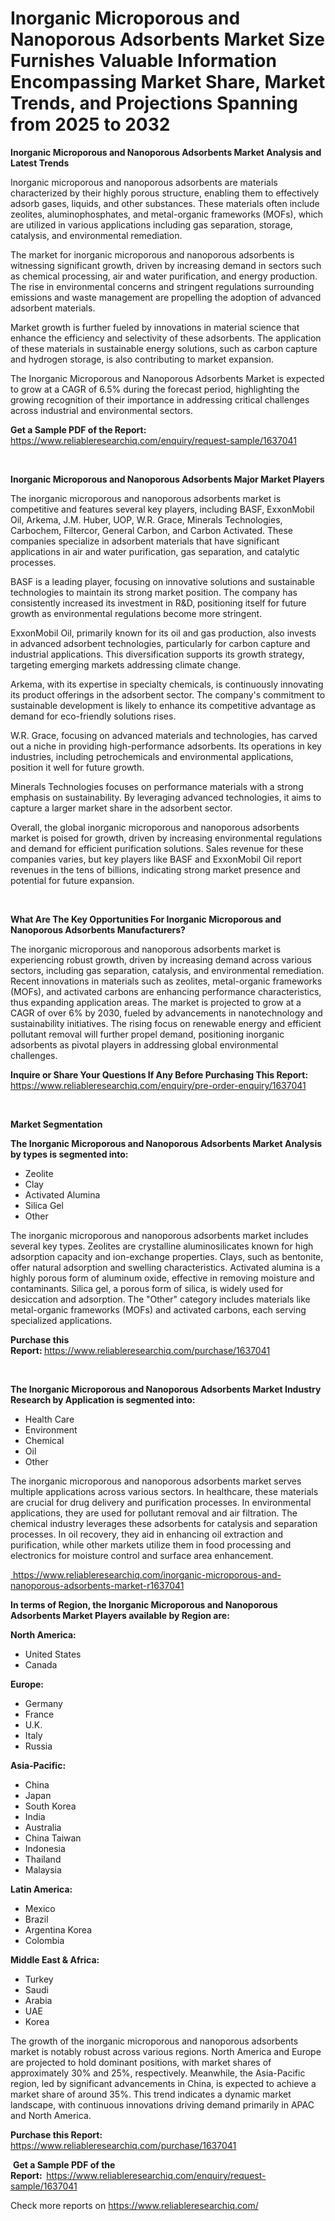 <p><h1>Inorganic Microporous and Nanoporous Adsorbents Market Size Furnishes Valuable Information Encompassing Market Share, Market Trends, and Projections Spanning from 2025 to 2032</h1></p><p><strong>Inorganic Microporous and Nanoporous Adsorbents Market Analysis and Latest Trends</strong></p>
<p><p>Inorganic microporous and nanoporous adsorbents are materials characterized by their highly porous structure, enabling them to effectively adsorb gases, liquids, and other substances. These materials often include zeolites, aluminophosphates, and metal-organic frameworks (MOFs), which are utilized in various applications including gas separation, storage, catalysis, and environmental remediation.</p><p>The market for inorganic microporous and nanoporous adsorbents is witnessing significant growth, driven by increasing demand in sectors such as chemical processing, air and water purification, and energy production. The rise in environmental concerns and stringent regulations surrounding emissions and waste management are propelling the adoption of advanced adsorbent materials. </p><p>Market growth is further fueled by innovations in material science that enhance the efficiency and selectivity of these adsorbents. The application of these materials in sustainable energy solutions, such as carbon capture and hydrogen storage, is also contributing to market expansion. </p><p>The Inorganic Microporous and Nanoporous Adsorbents Market is expected to grow at a CAGR of 6.5% during the forecast period, highlighting the growing recognition of their importance in addressing critical challenges across industrial and environmental sectors.</p></p>
<p><strong>Get a Sample PDF of the Report:&nbsp;</strong> <a href="https://www.reliableresearchiq.com/enquiry/request-sample/1637041?utm_campaign=2302&utm_medium=2&utm_source=Github&utm_content=ia&utm_term=23032025&utm_id=inorganic-microporous-and-nanoporous-adsorbents">https://www.reliableresearchiq.com/enquiry/request-sample/1637041</a></p>
<p>&nbsp;</p>
<p><strong>Inorganic Microporous and Nanoporous Adsorbents Major Market Players</strong></p>
<p><p>The inorganic microporous and nanoporous adsorbents market is competitive and features several key players, including BASF, ExxonMobil Oil, Arkema, J.M. Huber, UOP, W.R. Grace, Minerals Technologies, Carbochem, Filtercor, General Carbon, and Carbon Activated. These companies specialize in adsorbent materials that have significant applications in air and water purification, gas separation, and catalytic processes.</p><p>BASF is a leading player, focusing on innovative solutions and sustainable technologies to maintain its strong market position. The company has consistently increased its investment in R&D, positioning itself for future growth as environmental regulations become more stringent.</p><p>ExxonMobil Oil, primarily known for its oil and gas production, also invests in advanced adsorbent technologies, particularly for carbon capture and industrial applications. This diversification supports its growth strategy, targeting emerging markets addressing climate change.</p><p>Arkema, with its expertise in specialty chemicals, is continuously innovating its product offerings in the adsorbent sector. The company's commitment to sustainable development is likely to enhance its competitive advantage as demand for eco-friendly solutions rises.</p><p>W.R. Grace, focusing on advanced materials and technologies, has carved out a niche in providing high-performance adsorbents. Its operations in key industries, including petrochemicals and environmental applications, position it well for future growth.</p><p>Minerals Technologies focuses on performance materials with a strong emphasis on sustainability. By leveraging advanced technologies, it aims to capture a larger market share in the adsorbent sector.</p><p>Overall, the global inorganic microporous and nanoporous adsorbents market is poised for growth, driven by increasing environmental regulations and demand for efficient purification solutions. Sales revenue for these companies varies, but key players like BASF and ExxonMobil Oil report revenues in the tens of billions, indicating strong market presence and potential for future expansion.</p></p>
<p>&nbsp;</p>
<p><strong>What Are The Key Opportunities For Inorganic Microporous and Nanoporous Adsorbents Manufacturers?</strong></p>
<p><p>The inorganic microporous and nanoporous adsorbents market is experiencing robust growth, driven by increasing demand across various sectors, including gas separation, catalysis, and environmental remediation. Recent innovations in materials such as zeolites, metal-organic frameworks (MOFs), and activated carbons are enhancing performance characteristics, thus expanding application areas. The market is projected to grow at a CAGR of over 6% by 2030, fueled by advancements in nanotechnology and sustainability initiatives. The rising focus on renewable energy and efficient pollutant removal will further propel demand, positioning inorganic adsorbents as pivotal players in addressing global environmental challenges.</p></p>
<p><strong>Inquire or Share Your Questions If Any Before Purchasing This Report:</strong> <a href="https://www.reliableresearchiq.com/enquiry/pre-order-enquiry/1637041?utm_campaign=2302&utm_medium=2&utm_source=Github&utm_content=ia&utm_term=23032025&utm_id=inorganic-microporous-and-nanoporous-adsorbents">https://www.reliableresearchiq.com/enquiry/pre-order-enquiry/1637041</a></p>
<p>&nbsp;</p>
<p><strong>Market Segmentation</strong></p>
<p><strong>The Inorganic Microporous and Nanoporous Adsorbents Market Analysis by types is segmented into:</strong></p>
<p><ul><li>Zeolite</li><li>Clay</li><li>Activated Alumina</li><li>Silica Gel</li><li>Other</li></ul></p>
<p><p>The inorganic microporous and nanoporous adsorbents market includes several key types. Zeolites are crystalline aluminosilicates known for high adsorption capacity and ion-exchange properties. Clays, such as bentonite, offer natural adsorption and swelling characteristics. Activated alumina is a highly porous form of aluminum oxide, effective in removing moisture and contaminants. Silica gel, a porous form of silica, is widely used for desiccation and adsorption. The "Other" category includes materials like metal-organic frameworks (MOFs) and activated carbons, each serving specialized applications.</p></p>
<p><strong>Purchase this Report:&nbsp;</strong><a href="https://www.reliableresearchiq.com/purchase/1637041?utm_campaign=2302&utm_medium=2&utm_source=Github&utm_content=ia&utm_term=23032025&utm_id=inorganic-microporous-and-nanoporous-adsorbents">https://www.reliableresearchiq.com/purchase/1637041</a></p>
<p>&nbsp;</p>
<p><strong>The Inorganic Microporous and Nanoporous Adsorbents Market Industry Research by Application is segmented into:</strong></p>
<p><ul><li>Health Care</li><li>Environment</li><li>Chemical</li><li>Oil</li><li>Other</li></ul></p>
<p><p>The inorganic microporous and nanoporous adsorbents market serves multiple applications across various sectors. In healthcare, these materials are crucial for drug delivery and purification processes. In environmental applications, they are used for pollutant removal and air filtration. The chemical industry leverages these adsorbents for catalysis and separation processes. In oil recovery, they aid in enhancing oil extraction and purification, while other markets utilize them in food processing and electronics for moisture control and surface area enhancement.</p></p>
<p><a href="https://www.reliableresearchiq.com/inorganic-microporous-and-nanoporous-adsorbents-market-r1637041?utm_campaign=2302&utm_medium=2&utm_source=Github&utm_content=ia&utm_term=23032025&utm_id=inorganic-microporous-and-nanoporous-adsorbents">&nbsp;https://www.reliableresearchiq.com/inorganic-microporous-and-nanoporous-adsorbents-market-r1637041</a></p>
<p><strong>In terms of Region, the Inorganic Microporous and Nanoporous Adsorbents Market Players available by Region are:</strong></p>
<p>
    <p> <strong> North America: </strong>
        <ul>
            <li>United States</li>
            <li>Canada</li>
        </ul>
        </p> 
    <p> <strong> Europe: </strong>
        <ul>
            <li>Germany</li>
            <li>France</li>
            <li>U.K.</li>
            <li>Italy</li>
            <li>Russia</li>
        </ul>
        </p> 
    <p> <strong> Asia-Pacific: </strong>
        <ul>
            <li>China</li>
            <li>Japan</li>
            <li>South Korea</li>
            <li>India</li>
            <li>Australia</li>
            <li>China Taiwan</li>
            <li>Indonesia</li>
            <li>Thailand</li>
            <li>Malaysia</li>
        </ul>
        </p> 
    <p> <strong> Latin America: </strong>
        <ul>
            <li>Mexico</li>
            <li>Brazil</li>
            <li>Argentina Korea</li>
            <li>Colombia</li>
        </ul>
        </p> 
    <p> <strong> Middle East & Africa: </strong>
        <ul>
            <li>Turkey</li>
            <li>Saudi</li>
            <li>Arabia</li>
            <li>UAE</li>
            <li>Korea</li>
        </ul>
    </p>
    </p>
<p><p>The growth of the inorganic microporous and nanoporous adsorbents market is notably robust across various regions. North America and Europe are projected to hold dominant positions, with market shares of approximately 30% and 25%, respectively. Meanwhile, the Asia-Pacific region, led by significant advancements in China, is expected to achieve a market share of around 35%. This trend indicates a dynamic market landscape, with continuous innovations driving demand primarily in APAC and North America.</p></p>
<p><strong>Purchase this Report: </strong><a href="https://www.reliableresearchiq.com/purchase/1637041?utm_campaign=2302&utm_medium=2&utm_source=Github&utm_content=ia&utm_term=23032025&utm_id=inorganic-microporous-and-nanoporous-adsorbents">https://www.reliableresearchiq.com/purchase/1637041</a></p>
<p>&nbsp;<strong>Get a Sample PDF of the Report:&nbsp;&nbsp;</strong><a href="https://www.reliableresearchiq.com/enquiry/request-sample/1637041?utm_campaign=2302&utm_medium=2&utm_source=Github&utm_content=ia&utm_term=23032025&utm_id=inorganic-microporous-and-nanoporous-adsorbents">https://www.reliableresearchiq.com/enquiry/request-sample/1637041</a></p>
<p><strong></strong></p>
<p>Check more reports on <a href="https://www.reliableresearchiq.com/?utm_campaign=2302&utm_medium=2&utm_source=Github&utm_content=ia&utm_term=23032025&utm_id=inorganic-microporous-and-nanoporous-adsorbents">https://www.reliableresearchiq.com/</a></p>